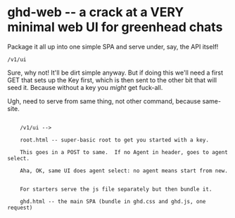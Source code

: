 # ghd-web -- a crack at a VERY minimal web UI for greenhead chats

Package it all up into one simple SPA and serve under, say, the API itself!

	/v1/ui

Sure, why not!  It'll be dirt simple anyway.  But if doing this we'll need a
first GET that sets up the Key first, which is then sent to the other bit
that will seed it.  Because without a key you *might* get fuck-all.

Ugh, need to serve from same thing, not other command, because same-site.

```

	/v1/ui -->

	root.html -- super-basic root to get you started with a key.

	This goes in a POST to same.  If no Agent in header, goes to agent select.

	Aha, OK, same UI does agent select: no agent means start from new.


	For starters serve the js file separately but then bundle it.

	ghd.html -- the main SPA (bundle in ghd.css and ghd.js, one request)

```